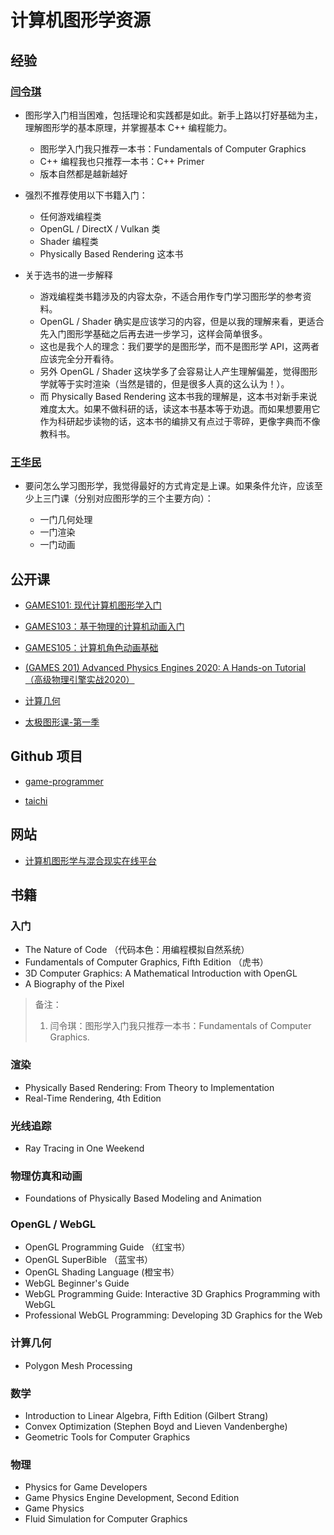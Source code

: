 # 计算机图形学资源

## 经验

### [闫令琪][yanlingqi]

- 图形学入门相当困难，包括理论和实践都是如此。新手上路以打好基础为主，理解图形学的基本原理，并掌握基本 C++ 编程能力。
  - 图形学入门我只推荐一本书：Fundamentals of Computer Graphics
  - C++ 编程我也只推荐一本书：C++ Primer
  - 版本自然都是越新越好

- 强烈不推荐使用以下书籍入门：
  - 任何游戏编程类
  - OpenGL / DirectX / Vulkan 类
  - Shader 编程类
  - Physically Based Rendering 这本书

- 关于选书的进一步解释
  - 游戏编程类书籍涉及的内容太杂，不适合用作专门学习图形学的参考资料。
  - OpenGL / Shader 确实是应该学习的内容，但是以我的理解来看，更适合先入门图形学基础之后再去进一步学习，这样会简单很多。
  - 这也是我个人的理念：我们要学的是图形学，而不是图形学 API，这两者应该完全分开看待。
  - 另外 OpenGL / Shader 这块学多了会容易让人产生理解偏差，觉得图形学就等于实时渲染（当然是错的，但是很多人真的这么认为！）。
  - 而 Physically Based Rendering 这本书我的理解是，这本书对新手来说难度太大。如果不做科研的话，读这本书基本等于劝退。而如果想要用它作为科研起步读物的话，这本书的编排又有点过于零碎，更像字典而不像教科书。

### [王华民][wanghuamin]

- 要问怎么学习图形学，我觉得最好的方式肯定是上课。如果条件允许，应该至少上三门课（分别对应图形学的三个主要方向）：
  - 一门几何处理
  - 一门渲染
  - 一门动画

  [yanlingqi]: https://www.zhihu.com/question/41468803/answer/1040420856
  [wanghuamin]: https://www.zhihu.com/question/41468803/answer/2021112341

## 公开课

- [GAMES101: 现代计算机图形学入门][c101]
- [GAMES103：基于物理的计算机动画入门][c103]
- [GAMES105：计算机角色动画基础][c105]
- [(GAMES 201) Advanced Physics Engines 2020: A Hands-on Tutorial （高级物理引擎实战2020）][c201]
- [计算几何][ccg]
- [太极图形课-第一季][taichi01]

  [c101]: https://sites.cs.ucsb.edu/~lingqi/teaching/games101.html
  [c103]: https://games-cn.org/games103/
  [c105]: https://games-cn.org/games105/
  [c201]: https://yuanming.taichi.graphics/teaching/2020-games201/
  [ccg]: https://www.xuetangx.com/course/THU08091000327/19318293
  [taichi01]: https://github.com/taichiCourse01

## Github 项目

- [game-programmer][game-pro]
- [taichi][taichi]

  [game-pro]: https://github.com/miloyip/game-programmer
  [taichi]: https://github.com/taichi-dev/taichi

## 网站

- [计算机图形学与混合现实在线平台][w1]

  [w1]: https://games-cn.org/

## 书籍

### 入门

- The Nature of Code （代码本色：用编程模拟自然系统）
- Fundamentals of Computer Graphics, Fifth Edition （虎书）
- 3D Computer Graphics: A Mathematical Introduction with OpenGL
- A Biography of the Pixel

> 备注：
> 1. 闫令琪：图形学入门我只推荐一本书：Fundamentals of Computer Graphics.

### 渲染

- Physically Based Rendering: From Theory to Implementation
- Real-Time Rendering, 4th Edition

### 光线追踪

- Ray Tracing in One Weekend

### 物理仿真和动画

- Foundations of Physically Based Modeling and Animation

### OpenGL / WebGL

- OpenGL Programming Guide （红宝书）
- OpenGL SuperBible （蓝宝书）
- OpenGL Shading Language (橙宝书）
- WebGL Beginner's Guide
- WebGL Programming Guide: Interactive 3D Graphics Programming with WebGL
- Professional WebGL Programming: Developing 3D Graphics for the Web

### 计算几何

- Polygon Mesh Processing

### 数学

- Introduction to Linear Algebra, Fifth Edition (Gilbert Strang)
- Convex Optimization (Stephen Boyd and Lieven Vandenberghe)
- Geometric Tools for Computer Graphics

### 物理

- Physics for Game Developers
- Game Physics Engine Development, Second Edition
- Game Physics
- Fluid Simulation for Computer Graphics

